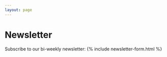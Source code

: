 ```yaml
---
layout: page
---
```


# Newsletter

Subscribe to our bi-weekly newsletter:
{% include newsletter-form.html %}
